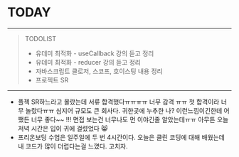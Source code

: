 # TODAY
--------
> TODOLIST
>
> - 유데미 최적화 - useCallback 강의 듣고 정리
> - 유데미 최적화 - reducer 강의 듣고 정리
> - 자바스크립트 클로저, 스코프, 호이스팅 내용 정리
> - 프로젝트 SR
-----
- 플젝 SR하느라고 몰랐는데 서류 합격했다ㅠㅠㅠㅠ 너무 감격 ㅠㅠ  첫 합격이라 너무 놀랐다ㅠㅠ 심지어 규모도 큰 회사다. 귀한곳에 누추한 나? 이런느낌이긴한데 어쨌든 너무 좋다~~ !!!
면접 보는건 너무나도 먼 이야긴줄 알았는데ㅠㅠ 아무튼 오늘 저녁 시간은 입이 귀에 걸렸었다 😸
- 프리온보딩 수업은 일주일에 두 번 4시간이다. 오늘은 클린 코딩에 대해 배웠는데 내 코드가 많이 더럽다는걸 느꼈다. 고치자.


